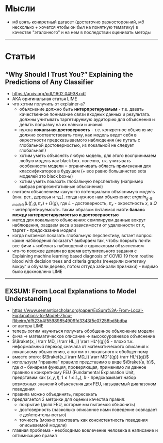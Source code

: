 # Мысли
- мб взять конкретный датасет (достаточно разносторонний, мб несколько + хочется чтобы он был на понятную тематику) в качестве "эталонного" и на нем в последствии оценивать методы

---

# Статьи

## “Why Should I Trust You?” Explaining the Predictions of Any Classifier
- https://arxiv.org/pdf/1602.04938.pdf
- AKA оригинальная статья LIME
- что хотим получить от explainer-а?
  - объяснение должно быть **интерпретируемым** - т.е. давать качественное понимание связи входных данных и результата. должны учитывать таргетируемую аудиторию для объяснения и делать поправку на их навыки и знания
  - нужна **локальная достоверность** - т.е. конкретное объяснение должно соответствовать тому, как модель ведет себя в окрестности предсказываемого наблюдения (не путать с глобальной достоверностью, из локальной не следует глобальная!)
  - хотим уметь объяснять любую модель, для этого воспринимаем любую модель как black box. полезно, т.к. учитывать особенности модели = ограничивать область применения для классификаторов в будущем (+ все равно большинство sota моделей это black box-ы)
  - хотим уметь показать глобальную перспективу (например выбрав репрезентативные объяснения)
- считаем объяснением какую-то потенциально объяснимую модель (лин. рег., деревья и тд.).
тогда нужное нам объяснение:
$argmin_{g \in models}(L(f, g, \pi_x) + \Omega(g)$,
где $L$ - достоверность, $\pi_x$ - окрестность $x$, а $\Omega$ - интерпретируемость.
таким образом пытаемся найти **баланс между интерпретируемостью и достоверностью**
- метод для локального объяснения: семплируем данные вокруг наблюдения, раздаем веса в зависимости от удаленности от $x$, таргет - предсказание модели
- когда пытаемся показать глобальную перспективу, встает вопрос: какие наблюдения показать? выбираем так, чтобы покрыть почти все фичи + избежать наблюдений с одинаковым объяснением
- что-то похожее делали во время вступительного задания с Explaining machine learning based diagnosis of COVID 19 from routine blood with decision trees and criteria graphs (генерили синтетику вокруг и обучали дерево, потом оттуда забирали признаки) - видимо было вдохновлено LIME

---

## EXSUM: From Local Explanations to Model Understanding
- https://www.semanticscholar.org/paper/ExSum%3A-From-Local-Explanations-to-Model-Zhou-Ribeiro/df523b4f55989854909fd3343f5e07258bd5bdba
- от автора LIME
- теперь хотим научиться получать обобщенное объяснение модели
- фича -> математическое описание -> высокоуровневое объяснение
- $\Braket{x_i \rarr MD_i \rarr HL_i} \rarr HL^{(g)}$ - плохо т.к. неформальный переход сначала от математического описания к локальному объяснению, а потом от локального к обобщенному
- вместо этого: $\Braket{x_i \rarr MD_i} \rarr MD^{(g)} \rarr HL^{(g)}$
- используем "правила" правило представимо в виде $\Braket{a, b}$, где
$a$ - бинарная функция, проверяющая, применимо ли данное правило к конкретному FEU (Fundamental Explanation Unit, представим как $(x, y, l), 1 \leq l \leq L_x$),
$b$ - предсказывает набор возможных значений объяснения для FEU, называемый диапазоном поведения
- правила можно объединять, пересекать
- предлагается 3 метрики для оценки качества правил:
  - покрытие (доля FEU, которые мы пытаемся объяснить)
  - достоверность (насколько описанное нами поведение совпадает с действительностью)
  - точность (можно трактовать как консистентность поведения описываемой модели)
- главная проблема - необходимо вовлечение человека в написание и оптимизацию правил